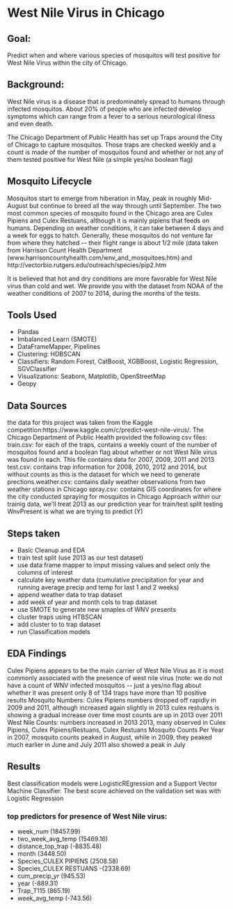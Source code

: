 <h1>West Nile Virus in Chicago</h1>
<h2>Goal:</h2> 
Predict when and where various species of mosquitos will test positive for West Nile Virus within the city of Chicago.
<h2>Background:</h2>
West Nile virus is a disease that is predominately spread to humans through infected mosquitos. About 20% of people who are infected develop symptoms which can range from a fever to a serious neurological illness and even death.

The Chicago Department of Public Health has set up Traps around the City of Chicago to capture mosquitos. Those traps are checked weekly and a count is made of the number of mosquitos found and whether or not any of them tested positive for West Nile (a simple yes/no boolean flag)

<h2>Mosquito Lifecycle</h2>
Mosquitos start to emerge from hiberation in May, peak in roughly Mid-August but continue to breed all the way through until September. The two most common species of mosquito found in the Chicago area are Culex Pipiens and Culex Restuans, although it is mainly pipiens that feeds on humans. Depending on weather conditions, it can take between 4 days and a week for eggs to hatch. Generally, these mosquitos do not venture far from where they hatched -- their flight range is about 1/2 mile (data taken from Harrison Count Health Department (www.harrisoncountyhealth.com/wnv_and_mosquitoes.htm) and http://vectorbio.rutgers.edu/outreach/species/pip2.htm

It is believed that hot and dry conditions are more favorable for West Nile virus than cold and wet. We provide you with the dataset from NOAA of the weather conditions of 2007 to 2014, during the months of the tests.

<h2>Tools Used</h2>
<ul>
  <li>Pandas</li>
  <li>Imbalanced Learn (SMOTE)</li>
  <li>DataFrameMapper, Pipelines</li>
  <li>Clustering: HDBSCAN</li>
  <li>Classifiers: Random Forest, CatBoost, XGBBoost, Logistic Regression, SGVClassifier</li>
  <li>Visualizations: Seaborn, Matplotlib, OpenStreetMap</li>
  <li>Geopy</li>
</ul>

<h2>Data Sources</h2>
the data for this project was taken from the Kaggle competition:https://www.kaggle.com/c/predict-west-nile-virus/.
The Chicago Department of Public Health provided the following csv files:
train.csv: for each of the traps, contains a weekly count of the number of mosquitos found and a boolean flag about whether or not West Nile virus was found in each. This file contains data for 2007, 2009, 2011 and 2013
test.csv: contains trap information for 2008, 2010, 2012 and 2014, but without counts as this is the dataset for which we need to generate prections
weather.csv: contains daily weather observations from two weather stations in Chicago
spray.csv: contains GIS coordinates for where the city conducted spraying for mosquitos in Chicago
Approach
within our trainig data, we'll treat 2013 as our prediction year for train/test split testing
WnvPresent is what we are trying to predict (Y)
<h2>Steps taken</h2>
<ul>
<li>Basic Cleanup and EDA</li>
<li>train test split (use 2013 as our test dataset)</li>
<li>use data frame mapper to imput missing values and select only the columns of interest</li>
<li>calculate key weather data (cumulative precipitation for year and running average precip and temp for last 1 and 2 weeks)</li>
<li>append weather data to trap dataset</li>
<li>add week of year and month cols to trap dataset</li>
<li>use SMOTE to generate new smaples of WNV presents</li>
<li>cluster traps using HTBSCAN</li>
<li>add cluster to to trap dataset</li>
<li>run Classification models</li>
</ul>

<h2>EDA Findings</h2>
Culex Pipiens appears to be the main carrier of West Nile Virus as it is most commonly associated with the presence of west nile virus (note: we do not have a count of WNV infected mosquitos -- just a yes/no flag about whether it was present
only 8 of 134 traps have more than 10 positive results Mosquito Numbers:
Culex Pipiens numbers dropped off rapidly in 2009 and 2011, although increased again slightly in 2013
culex restuans is showing a gradual increase over time
most counts are up in 2013 over 2011 West Nile Counts:
numbers increased in 2013
2013, many observed in Culex Pipiens, Culex Pipiens/Restuans, Culex Restuans Mosquito Counts Per Year
in 2007, mosquito counts peaked in August, while in 2009, they peaked much earlier in June and July
2011 also showed a peak in July

<h2>Results</h2>
Best classification models were LogisticREgression and a Support Vector Machine Classifier. The best score achieved on the validation set was with Logistic Regression
<h3>top predictors for presence of West Nile virus:</h3>
<ul>
<li>week_num (18457.99)</li>
<li>two_week_avg_temp (15469.16)</li>
<li>distance_top_trap (-8835.48)</li>
<li>month (3448.50)</li>
<li>Species_CULEX PIPIENS (2508.58)</li>
<li>Species_CULEX RESTUANS -(2338.69)</li>
<li>cum_precip_yr (945.53)</li>
<li>year (-889.31)</li>
<li>Trap_T115 (865.19)</li>
<li>week_avg_temp (-743.56)</li>
</ul>
